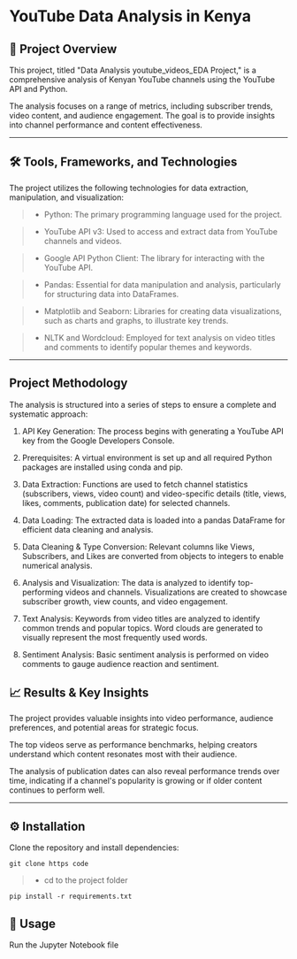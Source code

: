 # YouTube Data Analysis in Kenya

## 📝 Project Overview
This project, titled "Data Analysis youtube_videos_EDA Project," is a comprehensive analysis of Kenyan YouTube channels using the YouTube API and Python. 

The analysis focuses on a range of metrics, including subscriber trends, video content, and audience engagement. The goal is to provide insights into channel performance and content effectiveness.

----
## 🛠️ Tools, Frameworks, and Technologies
The project utilizes the following technologies for data extraction, manipulation, and visualization:


> - Python: The primary programming language used for the project.

> - YouTube API v3: Used to access and extract data from YouTube channels and videos.

> - Google API Python Client: The library for interacting with the YouTube API.

> - Pandas: Essential for data manipulation and analysis, particularly for structuring data into DataFrames.

> - Matplotlib and Seaborn: Libraries for creating data visualizations, such as charts and graphs, to illustrate key trends.

> - NLTK and Wordcloud: Employed for text analysis on video titles and comments to identify popular themes and keywords.

---


##  Project  Methodology 

The analysis is structured into a series of steps to ensure a complete and systematic approach:

1. API Key Generation: The process begins with generating a YouTube API key from the Google Developers Console.

2. Prerequisites: A virtual environment is set up and all required Python packages are installed using conda and pip.

3. Data Extraction: Functions are used to fetch channel statistics (subscribers, views, video count) and video-specific details (title, views, likes, comments, publication date) for selected channels.

4. Data Loading: The extracted data is loaded into a pandas DataFrame for efficient data cleaning and analysis.

5. Data Cleaning & Type Conversion: Relevant columns like Views, Subscribers, and Likes are converted from objects to integers to enable numerical analysis.

6. Analysis and Visualization: The data is analyzed to identify top-performing videos and channels. Visualizations are created to showcase subscriber growth, view counts, and video engagement.

7. Text Analysis: Keywords from video titles are analyzed to identify common trends and popular topics. Word clouds are generated to visually represent the most frequently used words.

8. Sentiment Analysis: Basic sentiment analysis is performed on video comments to gauge audience reaction and sentiment.

## 📈 Results & Key Insights
The project provides valuable insights into video performance, audience preferences, and potential areas for strategic focus. 

The top videos serve as performance benchmarks, helping creators understand which content resonates most with their audience. 

The analysis of publication dates can also reveal performance trends over time, indicating if a channel's popularity is growing or if older content continues to perform well.

----

## ⚙️ Installation

Clone the repository and install dependencies:
````
git clone https code
````
>- cd to the project folder
````
pip install -r requirements.txt
````

##  📖 Usage
Run the Jupyter Notebook file


